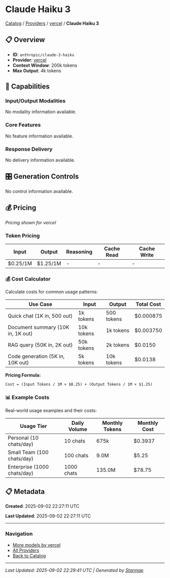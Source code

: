 # Claude Haiku 3
  
[Catalog](../../../../..) / [Providers](../../../..) / [vercel](../../..) / **Claude Haiku 3**


## 📋 Overview
  
- **ID**: `anthropic/claude-3-haiku`
- **Provider**: [vercel](../)
- **Context Window**: 200k tokens
- **Max Output**: 4k tokens
  
## 🎯 Capabilities
  
### Input/Output Modalities
  
No modality information available.
  
### Core Features
  
No feature information available.
  
### Response Delivery
  
No delivery information available.
  
## 🎛️ Generation Controls
  
No control information available.
  
## 💰 Pricing
  
*Pricing shown for vercel*
  
  
### Token Pricing
  
| Input | Output | Reasoning | Cache Read | Cache Write |
|---------|---------|---------|---------|---------|
| $0.25/1M | $1.25/1M | - | - | - |

  
### 💰 Cost Calculator
  
Calculate costs for common usage patterns:
  
  
| Use Case | Input | Output | Total Cost |
|---------|---------|---------|---------|
| Quick chat (1K in, 500 out) | 1k tokens | 500 tokens | $0.000875 |
| Document summary (10K in, 1K out) | 10k tokens | 1k tokens | $0.003750 |
| RAG query (50K in, 2K out) | 50k tokens | 2k tokens | $0.0150 |
| Code generation (5K in, 10K out) | 5k tokens | 10k tokens | $0.0138 |

  
**Pricing Formula:**
  
```
Cost = (Input Tokens / 1M × $0.25) + (Output Tokens / 1M × $1.25)
```
  
### 📊 Example Costs
  
Real-world usage examples and their costs:
  
  
| Usage Tier | Daily Volume | Monthly Tokens | Monthly Cost |
|---------|---------|---------|---------|
| Personal (10 chats/day) | 10 chats | 675k | $0.3937 |
| Small Team (100 chats/day) | 100 chats | 9.0M | $5.25 |
| Enterprise (1000 chats/day) | 1000 chats | 135.0M | $78.75 |

  
## 📋 Metadata
  
**Created**: 2025-09-02 22:27:11 UTC
  
**Last Updated**: 2025-09-02 22:27:11 UTC
  
  
---
  
  
### Navigation

- [More models by vercel](../)
- [All Providers](../../../../../providers)
- [Back to Catalog](../../../../..)


---
_Last Updated: 2025-09-02 22:29:41 UTC | Generated by [Starmap](https://github.com/agentstation/starmap)_
